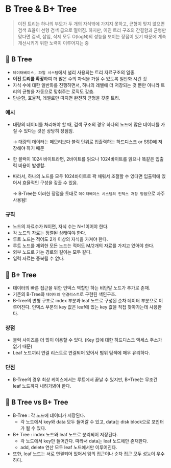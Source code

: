 # **B Tree & B+ Tree**

> 이진 트리는 하나의 부모가 두 개의 자식밖에 가지지 못하고, 균형이 맞지 않으면 검색 효율이 선형 검색 급으로 떨어짐. 하지만, 이진 트리 구조의 간결함과 균형만 맞다면 검색, 삽입, 삭제 모두 O(logN)의 성능을 보이는 장점이 있기 때문에 계속 개선시키기 위한 노력이 이루어지는 중

## 📌 B Tree

- `데이터베이스, 파일 시스템`에서 널리 사용되는 트리 자료구조의 일종.
- **이진 트리를 확장**하여 더 많은 수의 자식을 가질 수 있도록 일반화 시킨 것
- 자식 수에 대한 일반화를 진행하면서, 하나의 레벨에 더 저장되는 것 뿐만 아니라 트리의 균형을 자동으로 맞춰주는 로직도 갖춤.
- 단순함, 효율적, 레벨로만 따지면 완전히 균형을 갖춘 트리.

### 예시

- 대량의 데이터를 처리해야 할 때, 검색 구조의 경우 하나의 노드에 많은 데이터를 가질 수 있다는 것은 상당히 장점임.

  → 대량의 데이터는 메모리보다 블럭 단위로 입출력하는 하드디스크 or SSD에 저장해야 하기 때문

- 한 블럭이 1024 바이트라면, 2바이트를 읽으나 1024바이트를 읽으나 똑같은 입출력 비용이 발생함.

- 따라서, 하나의 노드를 모두 1024바이트로 꽉 채워서 조절할 수 있다면 입출력에 있어서 효율적인 구성을 갖출 수 있음.

  → B-Tree는 이러한 장점을 토대로 `데이터베이스 시스템의 인덱스 저장 방법`으로 자주 사용됨!

### 규칙

- 노드의 자료수가 N이면, 자식 수는 N+1이어야 한다.
- 각 노드의 자료는 정렬된 상태여야 한다.
- 루트 노드는 적어도 2개 이상의 자식을 가져야 한다.
- 루트 노드를 제외한 모든 노드는 적어도 M/2개의 자료를 가지고 있어야 한다.
- 외부 노드로 가는 경로의 길이는 모두 같다.
- 입력 자료는 중복될 수 없다.

## 📌 B+ Tree

- 데이터의 빠른 접근을 위한 인덱스 역할만 하는 비단말 노드가 추가로 존재.
- 기존의 B-Tree와 `데이터의 연결리스트`로 구현된 색인구조.
- B-Tree의 변형 구조로 index 부분과 leaf 노드로 구성된 순차 데이터 부분으로 이루어진다. 인덱스 부분의 key 값은 leaf에 있는 key 값을 직접 찾아가는데 사용한다.

### 장점

- 블럭 사이즈를 더 많이 이용할 수 있다. (Key 값에 대한 하드디스크 액세스 주소가 없기 때문)
- Leaf 노드끼리 연결 리스트로 연결되어 있어서 범위 탐색에 매우 유리하다.

### 단점

- B-Tree의 경우 최상 케이스에서는 루트에서 끝날 수 있지만, B+Tree는 무조건 leaf 노드까지 내려가봐야 한다.

## 📌 B Tree vs B+ Tree

- B-Tree : 각 노드에 데이터가 저장된다.
  - 각 노드에서 key와 data 모두 들어갈 수 있고, data는 disk block으로 포인터가 될 수 있다.
- B+ Tree : index 노드와 leaf 노드로 분리되어 저장된다.
  - 각 노드에서 key만 들어간다. 따라서 data는 leaf 노드에만 존재한다.
  - add, delete 연산 모두 leaf 노드에서만 이루어진다.
- 또한, leaf 노드는 서로 연결되어 있어서 임의 접근이나 순차 접근 모두 성능이 우수하다.